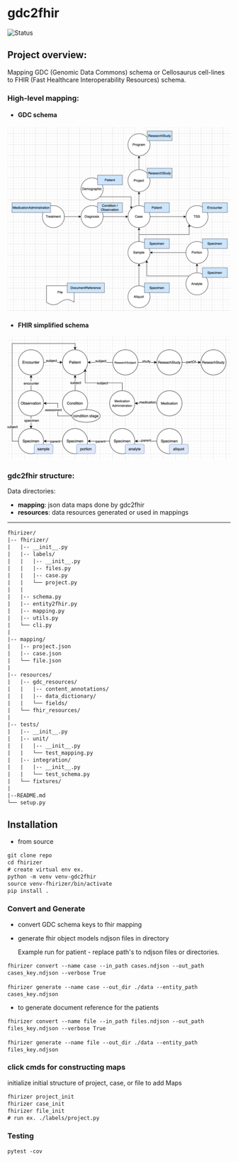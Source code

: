# gdc2fhir
![Status](https://img.shields.io/badge/Status-In%20Progress-yellow)

## Project overview: 
Mapping GDC (Genomic Data Commons) schema or Cellosaurus cell-lines to FHIR (Fast Healthcare Interoperability Resources) schema.

### High-level mapping:
- #### GDC schema 
![mapping](./imgs/high-level.png)

- #### FHIR simplified schema 
![mapping](./imgs/gdc-fhir.png)


### gdc2fhir structure:

Data directories:
- **mapping**: json data maps done by gdc2fhir
- **resources**: data resources generated or used in mappings

****
```
fhirizer/
|-- fhirizer/
|   |-- __init__.py
|   |-- labels/
|   |   |-- __init__.py
|   |   |-- files.py
|   |   |-- case.py
|   |   └── project.py
|   |   
|   |-- schema.py
|   |-- entity2fhir.py
|   |-- mapping.py
|   |-- utils.py
|   └── cli.py
|   
|-- mapping/
|   |-- project.json
|   |-- case.json
|   └── file.json
|  
|-- resources/
|   |-- gdc_resources/
|   |   |-- content_annotations/
|   |   |-- data_dictionary/
|   |   └── fields/
|   └── fhir_resources/
| 
|-- tests/
|   |-- __init__.py
|   |-- unit/
|   |   |-- __init__.py
|   |   └── test_mapping.py
|   |-- integration/
|   |   |-- __init__.py
|   |   └── test_schema.py
|   └── fixtures/
|   
|--README.md
└── setup.py
```

## Installation

- from source 
```
git clone repo
cd fhirizer
# create virtual env ex. 
python -m venv venv-gdc2fhir
source venv-fhirizer/bin/activate
pip install . 
```

### Convert and Generate
 
- convert GDC schema keys to fhir mapping
- generate fhir object models ndjson files in directory

  Example run for patient - replace path's to ndjson files or directories. 
 
```
fhirizer convert --name case --in_path cases.ndjson --out_path cases_key.ndjson --verbose True

fhirizer generate --name case --out_dir ./data --entity_path cases_key.ndjson

``` 

- to generate document reference for the patients 

 
```
fhirizer convert --name file --in_path files.ndjson --out_path files_key.ndjson --verbose True

fhirizer generate --name file --out_dir ./data --entity_path files_key.ndjson

``` 

### click cmds for constructing maps

initialize initial structure of project, case, or file to add Maps

```
fhirizer project_init 
fhirizer case_init 
fhirizer file_init 
# run ex. ./labels/project.py 
```


### Testing 
```
pytest -cov 
```
